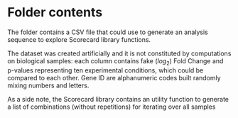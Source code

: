# Folder contents

The folder contains a CSV file that could use to generate an analysis sequence to explore Scorecard library functions.

The dataset was created artificially and it is not constituted by computations on biological samples: each column contains fake ($log_{2}$) Fold Change and p-values representing ten experimental conditions, which could be compared to each other. Gene ID are alphanumeric codes built randomly mixing numbers and letters.

As a side note, the Scorecard library contains an utility function to generate a list of combinations (without repetitions) for iterating over all samples
